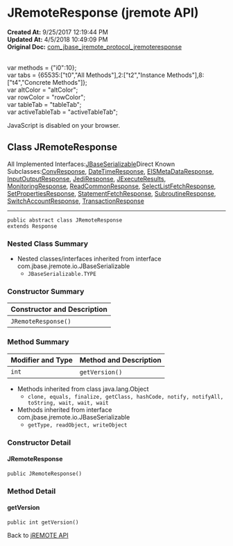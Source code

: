 # JRemoteResponse (jremote API)

**Created At:** 9/25/2017 12:19:44 PM  
**Updated At:** 4/5/2018 10:49:09 PM  
**Original Doc:** [com_jbase_jremote_protocol_jremoteresponse](https://docs.jbase.com/39270-protocol/com_jbase_jremote_protocol_jremoteresponse)  

<!--<br>    try {<br>        if (location.href.indexOf('is-external=true') == -1) {<br>            parent.document.title="JRemoteResponse (jremote   API)";<br>        }<br>    }<br>    catch(err) {<br>    }<br>//--><br>var methods = {"i0":10};<br>var tabs = {65535:["t0","All Methods"],2:["t2","Instance Methods"],8:["t4","Concrete Methods"]};<br>var altColor = "altColor";<br>var rowColor = "rowColor";<br>var tableTab = "tableTab";<br>var activeTableTab = "activeTableTab";
JavaScript is disabled on your browser.



## Class JRemoteResponse

All Implemented Interfaces:[JBaseSerializable](./../../io/jbaseserializable-%28jremote-api%29 "interface in com.jbase.jremote.io")Direct Known Subclasses:[ConvResponse](./../convresponse-%28jremote-api%29 "class in com.jbase.jremote.protocol"), [DateTimeResponse](./../datetimeresponse-%28jremote-api%29 "class in com.jbase.jremote.protocol"), [EISMetaDataResponse](./../eismetadataresponse-%28jremote-api%29 "class in com.jbase.jremote.protocol"), [InputOutputResponse](./../inputoutputresponse-%28jremote-api%29 "class in com.jbase.jremote.protocol"), [JediResponse](./../jediresponse-%28jremote-api%29 "class in com.jbase.jremote.protocol"), [JExecuteResults](./../../jexecuteresults-%28jremote-api%29 "class in com.jbase.jremote"), [MonitoringResponse](./../monitoringresponse-%28jremote-api%29 "class in com.jbase.jremote.protocol"), [ReadCommonResponse](./../readcommonresponse-%28jremote-api%29 "class in com.jbase.jremote.protocol"), [SelectListFetchResponse](./../selectlistfetchresponse-%28jremote-api%29 "class in com.jbase.jremote.protocol"), [SetPropertiesResponse](./../setpropertiesresponse-%28jremote-api%29 "class in com.jbase.jremote.protocol"), [StatementFetchResponse](./../statementfetchresponse-%28jremote-api%29 "class in com.jbase.jremote.protocol"), [SubroutineResponse](./../subroutineresponse-%28jremote-api%29 "class in com.jbase.jremote.protocol"), [SwitchAccountResponse](./../switchaccountresponse-%28jremote-api%29 "class in com.jbase.jremote.protocol"), [TransactionResponse](./../transactionresponse-%28jremote-api%29 "class in com.jbase.jremote.protocol")
* * *


```
public abstract class JRemoteResponse
extends Response
```

### Nested Class Summary

- Nested classes/interfaces inherited from interface com.jbase.jremote.io.JBaseSerializable
    - `JBaseSerializable.TYPE`






### Constructor Summary


| Constructor and Description<br> |
| --- |
| `JRemoteResponse()` <br> |






### Method Summary


| Modifier and Type<br> | Method and Description<br> |
| --- | --- |
| `int`<br> | `getVersion()` <br> |


- Methods inherited from class java.lang.Object
    - `clone, equals, finalize, getClass, hashCode, notify, notifyAll, toString, wait, wait, wait`
- Methods inherited from interface com.jbase.jremote.io.JBaseSerializable
    - `getType, readObject, writeObject`

### Constructor Detail

#### JRemoteResponse

```
public JRemoteResponse()
```





### Method Detail

#### getVersion

```
public int getVersion()
```

Back to [jREMOTE API](com_jbase_jremote_package-summary)


